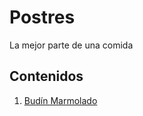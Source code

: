 # Postres
La mejor parte de una comida
## Contenidos
1. [Budín Marmolado](postres/budin-marmolado.md)
